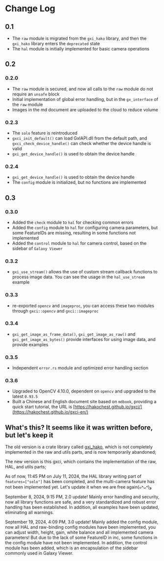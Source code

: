 # Change Log


## 0.1

- The `raw` module is migrated from the `gxi_hako` library, and then the `gxi_hako` library enters the `deprecated` state
- The `hal` module is initially implemented for basic camera operations


## 0.2

### 0.2.0

- The `raw` module is secured, and now all calls to the `raw` module do not require an `unsafe` block
- Initial implementation of global error handling, but in the `gx_interface` of the `raw` module
- Images in the md document are uploaded to the cloud to reduce volume

### 0.2.3

- The `solo` feature is reintroduced
- `gxci_init_default()` can load GxIAPI.dll from the default path, and `gxci_check_device_handle()` can check whether the device handle is valid
- `gxi_get_device_handle()` is used to obtain the device handle

### 0.2.4

- `gxi_get_device_handle()` is used to obtain the device handle
- The `config` module is initialized, but no functions are implemented


## 0.3

### 0.3.0

- Added the `check` module to `hal` for checking common errors
- Added the `config` module to `hal` for configuring camera parameters, but some FeatureIDs are missing, resulting in some functions not implemented
- Added the `control` module to `hal` for camera control, based on the sidebar of `Galaxy Viewer`

### 0.3.2

- `gxi_use_stream()` allows the use of custom stream callback functions to process image data. You can see the usage in the `hal_use_stream` example

### 0.3.3

- re-exported `opencv` and `imageproc`, you can access these two modules through `gxci::opencv` and `gxci::imageproc`

### 0.3.4

- `gxi_get_image_as_frame_data()`, `gxi_get_image_as_raw()` and `gxi_get_image_as_bytes()` provide interfaces for using image data, and provide examples

### 0.3.5

- Independent `error.rs` module and optimized error handling section

### 0.3.6

- Upgraded to OpenCV 4.10.0, dependent on `opencv` and upgraded to the latest `0.93.5`
- Built a Chinese and English document site based on `mdbook`, providing a quick start tutorial, the URL is [https://hakochest.github.io/gxci/](https://hakochest.github.io/gxci-en/)


## What's this? It seems like it was written before, but let's keep it

The old version is a crate library called [gxi_hako](https://crates.io/crates/gxi_hako), which is not completely implemented in the raw and utils parts, and is now temporarily abandoned;

The new version is this gxci, which contains the implementation of the raw, HAL, and utils parts;

As of now, 11:45 PM on July 11, 2024, the HAL library writing part of `features=["solo"]` has been completed, and the multi-camera feature has not been implemented yet. Let's update it when we are free again(๑˃ᴗ˂)ﻭ

September 8, 2024, 9:15 PM, 2.0 update! Mainly error handling and security, now all library functions are safe, and a very standardized and robust error handling has been established. In addition, all examples have been updated, eliminating all warnings.

September 19, 2024, 4:09 PM, 3.0 update! Mainly added the config module, now all HAL and raw-binding config modules have been implemented, you can adjust width, height, gain, white balance and all implemented camera parameters! But due to the lack of some FeatureID in inc, some functions in the config module have not been implemented. In addition, the control module has been added, which is an encapsulation of the sidebar commonly used in Galaxy Viewer.
